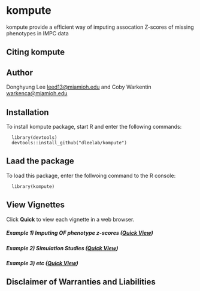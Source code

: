 # kompute

kompute provide a efficient way of imputing assocation Z-scores of missing phenotypes in IMPC data

## Citing kompute

## Author

Donghyung Lee <leed13@miamioh.edu> and Coby Warkentin <warkenca@miamioh.edu>

## Installation

To install kompute package, start R and enter the following commands:

      library(devtools)
      devtools::install_github("dleelab/kompute")

## Laad the package

To load this package, enter the follwoing command to the R console:

      library(kompute)

## View Vignettes

Click __Quick__ to view each vignette in a web browser.

##### Example 1) Imputing OF phenotype z-scores ([Quick View](https://cdn.rawgit.com/dleelab/iasvaExamples/d4d63ce3/inst/doc/detecting_hidden_heterogeneity_iasvaV0.95.html))

##### Example 2) Simulation Studies ([Quick View](https://cdn.rawgit.com/dleelab/iasvaExamples/d4d63ce3/inst/doc/detecting_hidden_heterogeneity_iasvaV0.95.html))

##### Example 3) etc ([Quick View](https://cdn.rawgit.com/dleelab/iasvaExamples/d4d63ce3/inst/doc/detecting_hidden_heterogeneity_iasvaV0.95.html))


## Disclaimer of Warranties and Liabilities

